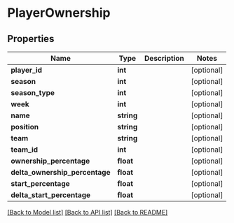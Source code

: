 # PlayerOwnership

## Properties
Name | Type | Description | Notes
------------ | ------------- | ------------- | -------------
**player_id** | **int** |  | [optional] 
**season** | **int** |  | [optional] 
**season_type** | **int** |  | [optional] 
**week** | **int** |  | [optional] 
**name** | **string** |  | [optional] 
**position** | **string** |  | [optional] 
**team** | **string** |  | [optional] 
**team_id** | **int** |  | [optional] 
**ownership_percentage** | **float** |  | [optional] 
**delta_ownership_percentage** | **float** |  | [optional] 
**start_percentage** | **float** |  | [optional] 
**delta_start_percentage** | **float** |  | [optional] 

[[Back to Model list]](../README.md#documentation-for-models) [[Back to API list]](../README.md#documentation-for-api-endpoints) [[Back to README]](../README.md)


